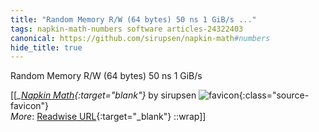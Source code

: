 ```yaml
---
title: "Random Memory R/W (64 bytes) 50 ns 1 GiB/s ..."
tags: napkin-math-numbers software articles-24322403
canonical: https://github.com/sirupsen/napkin-math#numbers
hide_title: true
---
```


Random Memory R/W (64 bytes) 50 ns 1 GiB/s


[[<cite>_[Napkin Math](https://github.com/sirupsen/napkin-math#numbers){:target="_blank"}_</cite> by sirupsen ![favicon](https://s2.googleusercontent.com/s2/favicons?domain=github.com){:class="source-favicon"}<br>
_More_: [Readwise URL](https://readwise.io/open/475210490){:target="_blank"}
::wrap]]